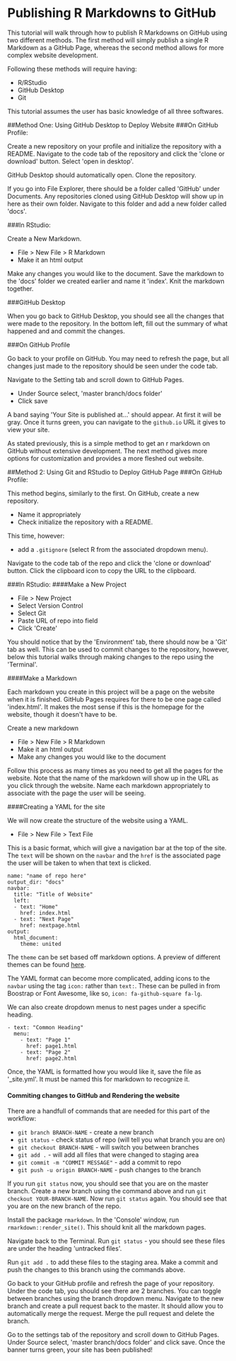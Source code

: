 # Publishing R Markdowns to GitHub

This tutorial will walk through how to publish R Markdowns on GitHub using two different methods. The first method will simply publish a single R Markdown as a GitHub Page, whereas the second method allows for more complex website development.

Following these methods will require having:

  * R/RStudio
  * GitHub Desktop
  * Git

This tutorial assumes the user has basic knowledge of all three softwares.

##Method One: Using GitHub Desktop to Deploy Website
###On GitHub Profile:

Create a new repository on your profile and initialize the repository with a README. Navigate to the code tab of the repository and click the 'clone or download' button. Select 'open in desktop'.

GitHub Desktop should automatically open. Clone the repository.

If you go into File Explorer, there should be a folder called 'GitHub' under Documents. Any repositories cloned using GitHub Desktop will show up in here as their own folder. Navigate to this folder and add a new folder called 'docs'.

###In RStudio:

Create a New Markdown.

  * File > New File > R Markdown
  * Make it an html output

Make any changes you would like to the document. Save the markdown to the 'docs' folder we created earlier and name it 'index'. Knit the markdown together.

###GitHub Desktop

When you go back to GitHub Desktop, you should see all the changes that were made to the repository. In the bottom left, fill out the summary of what happened and and commit the changes.

###On GitHub Profile

Go back to your profile on GitHub. You may need to refresh the page, but all changes just made to the repository should be seen under the code tab.

Navigate to the Setting tab and scroll down to GitHub Pages.

  * Under Source select, 'master branch/docs folder'
  * Click save

A band saying 'Your Site is published at...' should appear. At first it will be gray. Once it turns green, you can navigate to the `github.io` URL it gives to view your site.

As stated previously, this is a simple method to get an r markdown on GitHub without extensive development. The next method gives more options for customization and provides a more fleshed out website.

##Method 2: Using Git and RStudio to Deploy GitHub Page
###On GitHub Profile:

This method begins, similarly to the first. On GitHub, create a new repository.

  * Name it appropriately
  * Check initialize the repository with a README.

This time, however:

  * add a `.gitignore` (select R from the associated dropdown menu).

Navigate to the code tab of the repo and click the 'clone or download' button. Click the clipboard icon to copy the URL to the clipboard.

###In RStudio:
####Make a New Project

  * File > New Project
  * Select Version Control
  * Select Git
  * Paste URL of repo into field
  * Click 'Create'

You should notice that by the 'Environment' tab, there should now be a 'Git' tab as well. This can be used to commit changes to the repository, however, below this tutorial walks through making changes to the repo using the 'Terminal'.

####Make a Markdown

Each markdown you create in this project will be a page on the website when it is finished. GitHub Pages requires for there to be one page called 'index.html'. It makes the most sense if this is the homepage for the website, though it doesn't have to be.

Create a new markdown

  * File > New File > R Markdown
  * Make it an html output
  * Make any changes you would like to the document

Follow this process as many times as you need to get all the pages for the website. Note that the name of the markdown will show up in the URL as you click through the website. Name each markdown appropriately to associate with the page the user will be seeing.

####Creating a YAML for the site

We will now create the structure of the website using a YAML.

  * File > New File > Text File

This is a basic format, which will give a navigation bar at the top of the site. The `text` will be shown on the `navbar` and the `href` is the associated page the user will be taken to when that text is clicked.

```{r}
name: "name of repo here"
output_dir: "docs"
navbar:
  title: "Title of Website"
  left:
  - text: "Home"
    href: index.html
  - text: "Next Page"
    href: nextpage.html
output:
  html_document:
    theme: united
```

The `theme` can be set based off markdown options. A preview of different themes can be found [here](http://www.datadreaming.org/post/r-markdown-theme-gallery/).

The YAML format can become more complicated, adding icons to the `navbar` using the tag `icon:` rather than `text:`. These can be pulled in from Boostrap or Font Awesome, like so, `icon: fa-github-square fa-lg`.

We can also create dropdown menus to nest pages under a specific heading.

```{r}
- text: "Common Heading"
  menu:
    - text: "Page 1"
      href: page1.html
    - text: "Page 2"
      href: page2.html
```

Once, the YAML is formatted how you would like it, save the file as '_site.yml'. It must be named this for markdown to recognize it.

#### Commiting changes to GitHub and Rendering the website

There are a handfull of commands that are needed for this part of the workflow:

  * `git branch BRANCH-NAME` - create a new branch
  * `git status` - check status of repo (will tell you what branch you are on)
  * `git checkout BRANCH-NAME` - will switch you between branches
  * `git add .` - will add all files that were changed to staging area
  * `git commit -m "COMMIT MESSAGE"` - add a commit to repo
  * `git push -u origin BRANCH-NAME` - push changes to the branch

If you run `git status` now, you should see that you are on the master branch. Create a new branch using the command above and run `git checkout YOUR-BRANCH-NAME`. Now run `git status` again. You should see that you are on the new branch of the repo.

Install the package `rmarkdown`. In the 'Console' window, run `rmarkdown::render_site()`. This should knit all the markdown pages.

Navigate back to the Terminal. Run `git status` - you should see these files are under the heading 'untracked files'.

Run `git add .` to add these files to the staging area. Make a commit and push the changes to this branch using the commands above.

Go back to your GitHub profile and refresh the page of your repository. Under the code tab, you should see there are 2 branches. You can toggle between branches using the branch dropdown menu. Navigate to the new branch and create a pull request back to the master. It should allow you to automatically merge the request. Merge the pull request and delete the branch.

Go to the settings tab of the repository and scroll down to GitHub Pages. Under Source select, 'master branch/docs folder' and click save. Once the banner turns green, your site has been published!
